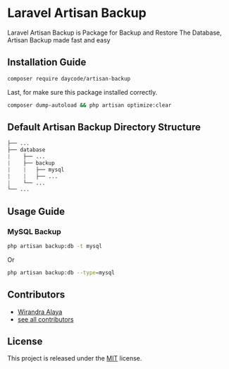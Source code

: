 # Laravel Artisan Backup
Laravel Artisan Backup is Package for Backup and Restore The Database, Artisan Backup made fast and easy

## Installation Guide
```bash
composer require daycode/artisan-backup
```

Last, for make sure this package installed correctly.
```bash
composer dump-autoload && php artisan optimize:clear
```

## Default Artisan Backup Directory Structure
```php
├── ...
├── database                    
|    ├── ...          
|    ├── backup          
|    |   ├── mysql       
|    |   ├── ...          
|    └── ...                
└── ...
```

## Usage Guide

### MySQL Backup
```bash
php artisan backup:db -t mysql 
```
Or
```bash
php artisan backup:db --type=mysql
```

## Contributors
- [Wirandra Alaya](https://github.com/dayCod)
- [see all contributors](https://github.com/dayCod/laravel-artisan-backup/contributors)

## License
This project is released under the [MIT](http://opensource.org/licenses/MIT) license.

